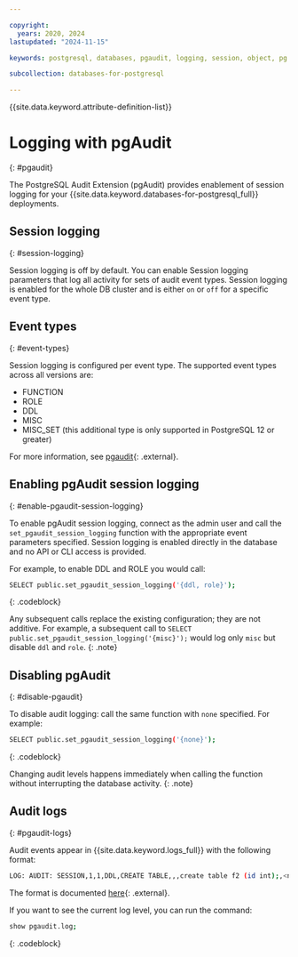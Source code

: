 ```yaml
---

copyright:
  years: 2020, 2024
lastupdated: "2024-11-15"

keywords: postgresql, databases, pgaudit, logging, session, object, pg role, postgresql logging, postgres logging

subcollection: databases-for-postgresql

---
```


{{site.data.keyword.attribute-definition-list}}

# Logging with pgAudit
{: #pgaudit}

The PostgreSQL Audit Extension (pgAudit) provides enablement of session logging for your {{site.data.keyword.databases-for-postgresql_full}} deployments. 

## Session logging
{: #session-logging}

Session logging is off by default. You can enable Session logging parameters that log all activity for sets of audit event types. Session logging is enabled for the whole DB cluster and is either `on` or `off` for a specific event type.

## Event types
{: #event-types}

Session logging is configured per event type. The supported event types across all versions are:

* FUNCTION 
* ROLE
* DDL
* MISC
* MISC_SET (this additional type is only supported in PostgreSQL 12 or greater)

For more information, see [pgaudit](https://github.com/pgaudit/pgaudit/blob/master/README.md#pgauditlog){: .external}.


## Enabling pgAudit session logging
{: #enable-pgaudit-session-logging}

To enable pgAudit session logging, connect as the admin user and call the `set_pgaudit_session_logging` function with the appropriate event parameters specified. Session logging is enabled directly in the database and no API or CLI access is provided. 

For example, to enable DDL and ROLE you would call:

```sh
SELECT public.set_pgaudit_session_logging('{ddl, role}');
```
{: .codeblock}

Any subsequent calls replace the existing configuration; they are not additive. For example, a subsequent call to `SELECT public.set_pgaudit_session_logging('{misc}');` would log only `misc` but disable `ddl` and `role`.
{: .note}

## Disabling pgAudit
{: #disable-pgaudit}

To disable audit logging: call the same function with `none` specified. For example:

```sh
SELECT public.set_pgaudit_session_logging('{none}');
```
{: .codeblock}

Changing audit levels happens immediately when calling the function without interrupting the database activity.
{: .note}

## Audit logs
{: #pgaudit-logs}

Audit events appear in {{site.data.keyword.logs_full}} with the following format:

```sh
LOG: AUDIT: SESSION,1,1,DDL,CREATE TABLE,,,create table f2 (id int);,<not logged>
```

The format is documented [here](https://github.com/pgaudit/pgaudit/blob/master/README.md#format){: .external}. 

If you want to see the current log level, you can run the command:

```sh
show pgaudit.log;
```
{: .codeblock}
